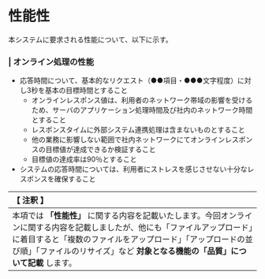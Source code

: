 # 性能性
本システムに要求される性能について、以下に示す。

### | オンライン処理の性能

* 応答時間について、基本的なリクエスト（●●項目・●●●文字程度）に対し3秒を基本の目標時間とすること  
	* オンラインレスポンス値は、利用者のネットワーク帯域の影響を受けるため、サーバのアプリケーション処理時間及び社内のネットワーク時間とすること  
	* レスポンスタイムに外部システム連携処理は含まないものとすること  
	* 他の業務に影響しない範囲で社内ネットワークにてオンラインレスポンスの目標値が達成できるか検証すること  
	* 目標値の達成率は90％とすること  * システムの応答時間については、利用者にストレスを感じさせない十分なレスポンスを確保すること

|【 注釈 】|
|:---|
|本項では **「性能性」** に関する内容を記載いたします。今回オンラインに関する内容を記載しましたが、他にも「ファイルアップロード」に着目すると「複数のファイルをアップロード」「アップロードの並び順」「ファイルのリサイズ」など **対象となる機能の「品質」について記載** します。|
